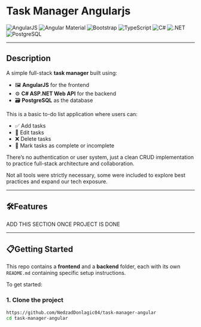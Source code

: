 # Task Manager Angularjs

![AngularJS](https://img.shields.io/badge/AngularJS-E23237?style=for-the-badge&logo=angularjs&logoColor=white)
![Angular Material](https://img.shields.io/badge/Angular%20Material-0081CB?style=for-the-badge&logo=angular&logoColor=white)
![Bootstrap](https://img.shields.io/badge/Bootstrap-7952B3?style=for-the-badge&logo=bootstrap&logoColor=white)
![TypeScript](https://img.shields.io/badge/TypeScript-3178C6?style=for-the-badge&logo=typescript&logoColor=white)
![C#](https://img.shields.io/badge/C%23-239120?style=for-the-badge&logo=c-sharp&logoColor=white)
![.NET](https://img.shields.io/badge/.NET-512BD4?style=for-the-badge&logo=dotnet&logoColor=white)
![PostgreSQL](https://img.shields.io/badge/PostgreSQL-336791?style=for-the-badge&logo=postgresql&logoColor=white)

---

## Description


A simple full-stack **task manager** built using:

- 🖼️ **AngularJS** for the frontend
- ⚙️ **C# ASP.NET Web API** for the backend
- 🗃️ **PostgreSQL** as the database

This is a basic to-do list application where users can:

- ✅ Add tasks
- 📝 Edit tasks
- ❌ Delete tasks
- 📌 Mark tasks as complete or incomplete

There’s no authentication or user system, just a clean CRUD implementation to practice full-stack architecture and collaboration.

Not all tools were strictly necessary, some were included to explore best practices and expand our tech exposure.

---

## 🛠️Features

ADD THIS SECTION ONCE PROJECT IS DONE

---

## 📋Getting Started

This repo contains a **frontend** and a **backend** folder, each with its own `README.md` containing specific setup instructions.

To get started:

### 1. Clone the project

```bash
https://github.com/NedzadDonlagic04/task-manager-angular
cd task-manager-angular
